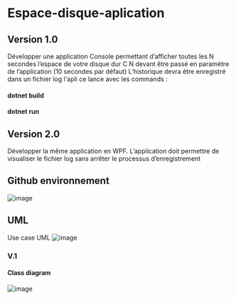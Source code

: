 # Espace-disque-aplication
## Version 1.0
Développer une application Console permettant d’afficher toutes les N secondes l’espace de votre disque dur C
N devant être passé en paramètre de l’application  (10 secondes par défaut)
L’historique devra être enregistré dans un fichier log
l'apli ce lance avec les commands : 
#### dotnet build 
#### dotnet run
## Version 2.0
Développer la même application en WPF.
L’application doit permettre de visualiser le fichier log sans arrêter le processus d’enregistrement
## Github environnement
![image](https://github.com/atn976/Espace-disque-aplication/assets/119575129/d367f5e3-0d38-40db-a577-4265573fbefe)


## UML 
Use case UML
![image](https://github.com/atn976/Espace-disque-aplication/assets/119575129/f5da47ed-15a6-4684-bcac-cd3a4f9a5706)

### V.1
#### Class diagram
![image](https://github.com/atn976/Espace-disque-aplication/assets/119575129/fdd76e2c-60cd-4aa4-8283-22b8849cb218)
